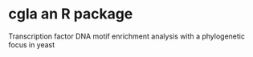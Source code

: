 # cgla an R package
Transcription factor DNA motif enrichment analysis with a phylogenetic focus in yeast
